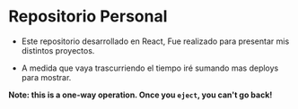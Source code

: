 # Repositorio Personal

* Este repositorio desarrollado en React, Fue realizado  para presentar mis distintos proyectos. 

* A medida que vaya trascurriendo el tiempo iré sumando mas deploys para mostrar.





**Note: this is a one-way operation. Once you `eject`, you can't go back!**


